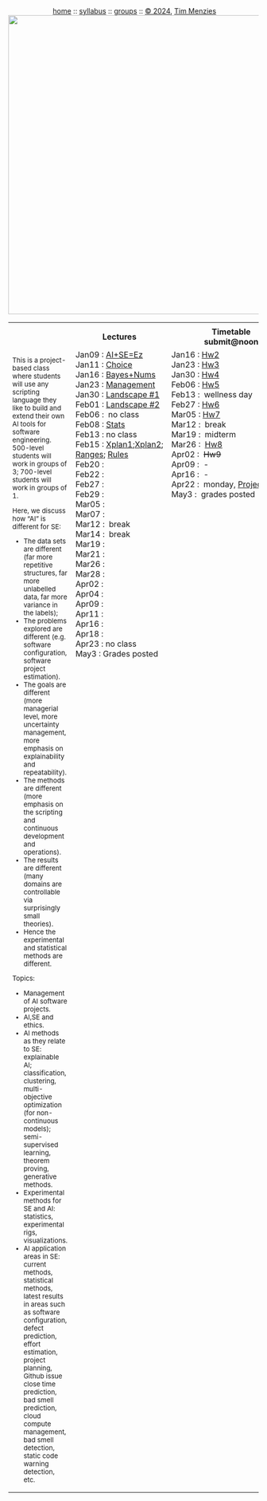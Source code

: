 <a name=top><br>
  <p align=center>&nbsp;<a href="/README.md#top">home</a> ::
  <a href="/docs/syllabus.md#top">syllabus</a> ::
  <a href="https://docs.google.com/spreadsheets/d/16yxmklx4zvmfAHE7QocOQZZ4v4UxD5ktJHWMJEjBcMI/edit#gid=0">groups</a> ::
  <a href="/LICENSE.md#top">&copy;&nbsp;2024</a>, <a href="http:/timm.fyi">Tim Menzies</a><br>
  <a href="/README.md#top"><img width=600  
     src="/etc/img/ase24.png"></a></p>

<table width="100%" border=0 align=center>
<tr>
<td></td>
<td align=center <img           src="/etc/img/lectures.gif"></td>
<td align=center <img  width=64 src="/etc/img/time.png"></td>
</tr>
<tr>
<td></td>
<td align=center><b>Lectures</b></td>
<td align=center><b>Timetable<br>submit@noon</b> </td>
</tr>
<tr>
<td>
<small>
<p>
This is a project-based class where students will use any scripting 
language they like  to build and extend their own AI tools for software engineering. 
500-level students will work in groups of 3; 700-level students will work in groups of 1.

<p>
Here, we discuss how “AI” is different for SE:
<ul> 
<li>The data sets are different
(far more repetitive structures, far more unlabelled data, far more
variance in the labels);
<li>The problems explored are different (e.g.
software configuration, software project estimation). 
<li>The goals are
different (more managerial level, more uncertainty management, more
emphasis on explainability and repeatability).  
<li> The methods are
different (more emphasis on the scripting and continuous development
and operations).
<li> The results are different (many domains are
controllable via surprisingly small theories).
<li> Hence the experimental
and statistical methods are different.
</ul>

<p>Topics:
<ul>
<li>Management of AI software projects.
<li>AI,SE and ethics.
<li>AI methods as they relate to SE: explainable AI; classification, clustering, multi-objective optimization (for non-continuous models);
 semi-supervised learning, theorem proving, generative methods.
<li>
Experimental methods for SE and AI: statistics, experimental rigs, visualizations.
<li>
AI application areas in SE: current methods, statistical methods, latest results in areas such as
   software configuration, defect prediction, effort estimation, project planning, 
Github issue close time prediction, bad smell prediction, cloud
    compute management, bad smell detection, static code warning detection,   etc.
</ul>

</small>
</td>
<td valign=top  xwidth="100px">
<!-- -------------------------------- -->
Jan09&nbsp;:&nbsp;<a href="https://github.com/timm/lo/blob/main/docs/gate.pdf">AI+SE=Ez</a><br>
Jan11&nbsp;:&nbsp;<a href="/docs/00choice.pdf">Choice</a><br>
Jan16&nbsp;:&nbsp;<a href="/docs/02bayes.pdf">Bayes+Nums</a><br>
Jan23&nbsp;:&nbsp;<a href="docs/03manage.md">Management</a><br>
Jan30&nbsp;:&nbsp;<a href="docs/03landscape1.md">Landscape&nbsp;#1</a><br>
Feb01&nbsp;:&nbsp;<a href="docs/03landscape2.md">Landscape&nbsp;#2</a><br>
Feb06&nbsp;:&nbsp; no class<br>
Feb08&nbsp;:&nbsp;<a href="docs/04stats.md">Stats</a></br>
Feb13&nbsp;:&nbsp;no&nbsp;class<br>
Feb15&nbsp;:&nbsp;<a href="docs/05xplan.md">Xplan1</a>;<a href="docs/10all.md">Xplan2</a>;
<a href="docs/06ranges.md">Ranges</a>;
<a href="docs/07rules.md">Rules</a></br>
Feb20&nbsp;:&nbsp;<br>
Feb22&nbsp;:&nbsp;<br>
Feb27&nbsp;:&nbsp;<br>
Feb29&nbsp;:&nbsp;<br>
Mar05&nbsp;:&nbsp;<br>
Mar07&nbsp;:&nbsp;<br>
Mar12&nbsp;:&nbsp;&nbsp;break<br>
Mar14&nbsp;:&nbsp;&nbsp;break<br>
Mar19&nbsp;:&nbsp;<br>
Mar21&nbsp;:&nbsp;<br>
Mar26&nbsp;:&nbsp;<br>
Mar28&nbsp;:&nbsp;<br>
Apr02&nbsp;:&nbsp;<br>
Apr04&nbsp;:&nbsp;<br>
Apr09&nbsp;:&nbsp;<br>
Apr11&nbsp;:&nbsp;<br>
Apr16&nbsp;:&nbsp;<br>
Apr18&nbsp;:&nbsp;<br>
Apr23&nbsp;:&nbsp;no&nbsp;class<br>
May3&nbsp;:&nbsp;Grades&nbsp;posted<br>
</td>
<td valign=top>
Jan16&nbsp;:&nbsp;<a href="/docs/hw02.md">Hw2</a><br>
Jan23&nbsp;:&nbsp;<a href="/docs/hw03.md">Hw3</a><br>
Jan30&nbsp;:&nbsp;<a href="/docs/hw04.md">Hw4</a><br>
Feb06&nbsp;:&nbsp;<a href="/docs/hw05.md">Hw5</a><br>
Feb13&nbsp;:&nbsp;&nbsp;wellness&nbsp;day<br>
Feb27&nbsp;:&nbsp;<a href="/docs/hw06.md">Hw6</a><br>
Mar05&nbsp;:&nbsp;<a href="/docs/hw07.md">Hw7</a><br>
Mar12&nbsp;:&nbsp; break<br>
Mar19&nbsp;:&nbsp; midterm<br>
Mar26&nbsp;:&nbsp; <a href="/docs/hw08.md">Hw8</a><br>
Apr02&nbsp;:&nbsp; <strike>Hw9</strike><br>
Apr09&nbsp;:&nbsp; - <br>
Apr16&nbsp;:&nbsp; - <br>
Apr22&nbsp;:&nbsp;&nbsp;monday,&nbsp;<a href="docs/projects.md">Project</a>;<a href="docs/tbd.md">details</a><br>
May3&nbsp;:&nbsp;&nbsp;grades&nbsp;posted<br>
</td>
</tr>
</table>

